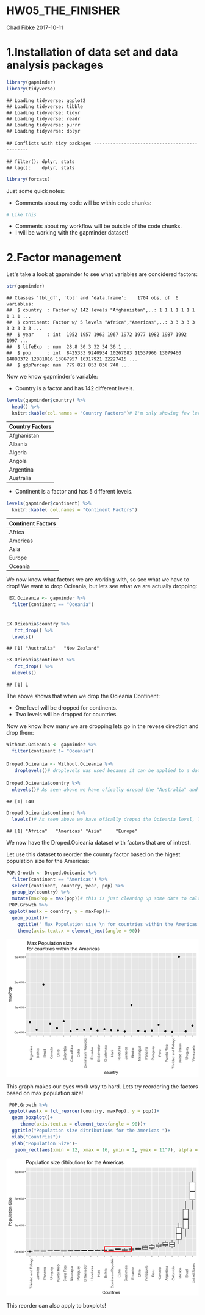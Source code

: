 HW05\_THE\_FINISHER
================
Chad Fibke
2017-10-11

1.Installation of data set and data analysis packages
=====================================================

``` r
library(gapminder)
library(tidyverse)
```

    ## Loading tidyverse: ggplot2
    ## Loading tidyverse: tibble
    ## Loading tidyverse: tidyr
    ## Loading tidyverse: readr
    ## Loading tidyverse: purrr
    ## Loading tidyverse: dplyr

    ## Conflicts with tidy packages ----------------------------------------------

    ## filter(): dplyr, stats
    ## lag():    dplyr, stats

``` r
library(forcats)
```

Just some quick notes:

-   Comments about my code will be within code chunks:

``` r
# Like this 
```

-   Comments about my workflow will be outside of the code chunks.
-   I will be working with the gapminder dataset!

2.Factor management
===================

Let's take a look at gapminder to see what variables are concidered factors:

``` r
str(gapminder)
```

    ## Classes 'tbl_df', 'tbl' and 'data.frame':    1704 obs. of  6 variables:
    ##  $ country  : Factor w/ 142 levels "Afghanistan",..: 1 1 1 1 1 1 1 1 1 1 ...
    ##  $ continent: Factor w/ 5 levels "Africa","Americas",..: 3 3 3 3 3 3 3 3 3 3 ...
    ##  $ year     : int  1952 1957 1962 1967 1972 1977 1982 1987 1992 1997 ...
    ##  $ lifeExp  : num  28.8 30.3 32 34 36.1 ...
    ##  $ pop      : int  8425333 9240934 10267083 11537966 13079460 14880372 12881816 13867957 16317921 22227415 ...
    ##  $ gdpPercap: num  779 821 853 836 740 ...

Now we know gapminder's variable:

-   Country is a factor and has 142 different levels.

``` r
levels(gapminder$country) %>% 
  head() %>% 
  knitr::kable(col.names = "Country Factors")# I'm only showing few levels to help our poor eyes
```

| Country Factors |
|:----------------|
| Afghanistan     |
| Albania         |
| Algeria         |
| Angola          |
| Argentina       |
| Australia       |

-   Continent is a factor and has 5 different levels.

``` r
levels(gapminder$continent) %>% 
  knitr::kable( col.names = "Continent Factors")
```

| Continent Factors |
|:------------------|
| Africa            |
| Americas          |
| Asia              |
| Europe            |
| Oceania           |

We now know what factors we are working with, so see what we have to drop! We want to drop Ocieania, but lets see what we are actually dropping:

``` r
 EX.Ocieania <- gapminder %>% 
  filter(continent == "Oceania") 
 

EX.Ocieania$country %>%   
   fct_drop() %>% 
  levels() 
```

    ## [1] "Australia"   "New Zealand"

``` r
EX.Ocieania$continent %>%   
   fct_drop() %>% 
  nlevels() 
```

    ## [1] 1

The above shows that when we drop the Ocieania Continent:

-   One level will be dropped for continents.
-   Two levels will be dropped for countries.

Now we know how many we are dropping lets go in the revese direction and drop them:

``` r
Without.Ocieania <- gapminder %>% 
  filter(continent != "Oceania")

Droped.Ocieania <- Without.Ocieania %>%   
   droplevels()# droplevels was used because it can be applied to a dataset, whereas fct_drop  is applied to a vector. 

Droped.Ocieania$country %>%
  nlevels()# As seen above we have ofically droped the "Australia" and "New Zealand" levels, leaving us with 140 country levels.
```

    ## [1] 140

``` r
Droped.Ocieania$continent %>%
  levels()# As seen above we have ofically droped the Ocieania level, leaving us with only 4 remaining continent levels.
```

    ## [1] "Africa"   "Americas" "Asia"     "Europe"

We now have the Droped.Ocieania dataset with factors that are of intrest.

Let use this dataset to reorder the country factor based on the higest population size for the Americas:

``` r
POP.Growth <- Droped.Ocieania %>%
  filter(continent == "Americas") %>% 
  select(continent, country, year, pop) %>%
  group_by(country) %>%
  mutate(maxPop = max(pop))# this is just cleaning up some data to calclate the mam population size per continent
 POP.Growth %>%  
 ggplot(aes(x = country, y = maxPop))+
  geom_point()+
    ggtitle(" Max Population size \n for countries within the Americas ")+
    theme(axis.text.x = element_text(angle = 90))
```

![](HW05_files/figure-markdown_github-ascii_identifiers/population.growth.wrong-1.png)

This graph makes our eyes work way to hard. Lets try reordering the factors based on max population size!

``` r
 POP.Growth %>%  
 ggplot(aes(x = fct_reorder(country, maxPop), y = pop))+
  geom_boxplot()+
     theme(axis.text.x = element_text(angle = 90))+
  ggtitle("Population size ditributions for the Americas ")+
  xlab("Countries")+
  ylab("Population Size")+
   geom_rect(aes(xmin = 12, xmax = 16, ymin = 1, ymax = 11^7), alpha = 0.0001, color = "red")# I choose box plots because their upper whiskers are sesnistive to large outlier (max population values)
```

![](HW05_files/figure-markdown_github-ascii_identifiers/population.growth.right-1.png)

This reorder can also apply to boxplots!
